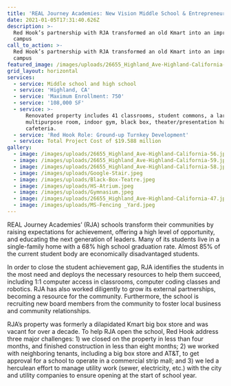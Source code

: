```yaml
---
title: 'REAL Journey Academies: New Vision Middle School & Entrepreneur High School '
date: 2021-01-05T17:31:40.626Z
description: >-
  Red Hook’s partnership with RJA transformed an old Kmart into an impressive
  campus
call_to_action: >-
  Red Hook’s partnership with RJA transformed an old Kmart into an impressive
  campus
featured_image: /images/uploads/26655_Highland_Ave-Highland-California-46.jpg
grid_layout: horizontal
services:
  - service: Middle school and high school
  - service: 'Highland, CA'
  - service: 'Maximum Enrollment: 750'
  - service: '108,000 SF'
  - service: >-
      Renovated property includes 41 classrooms, student commons, a large shared
      multipurpose room, indoor gym, black box, theater/presentation hall, and
      cafeteria.
  - service: 'Red Hook Role: Ground-up Turnkey Development'
  - service: Total Project Cost of $19.588 million
gallery:
  - image: /images/uploads/26655_Highland_Ave-Highland-California-56.jpg
  - image: /images/uploads/26655_Highland_Ave-Highland-California-59.jpg
  - image: /images/uploads/26655_Highland_Ave-Highland-California-58.jpg
  - image: /images/uploads/Google-Stair.jpeg
  - image: /images/uploads/Black-Box-Teatre.jpeg
  - image: /images/uploads/HS-Atrium.jpeg
  - image: /images/uploads/Gymnasium.jpeg
  - image: /images/uploads/26655_Highland_Ave-Highland-California-47.jpg
  - image: /images/uploads/MS-Fencing _Yard.jpeg
---
```

REAL Journey Academies’ (RJA) schools transform their communities by raising expectations for achievement, offering a high level of opportunity, and educating the next generation of leaders. Many of its students live in a single-family home with a 68% high school graduation rate. Almost 85% of the current student body are economically disadvantaged students. 

In order to close the student achievement gap, RJA identifies the students in the most need and deploys the necessary resources to help them succeed, including 1:1 computer access in classrooms, computer coding classes and robotics. RJA has also worked diligently to grow its external partnerships, becoming a resource for the community. Furthermore, the school is recruiting new board members from the community to foster local business and community relationships.

RJA’s property was formerly a dilapidated Kmart big box store and was vacant for over a decade. To help RJA open the school, Red Hook address three major challenges: 1) we closed on the property in less than four months, and finished construction in less than eight months; 2) we worked with neighboring tenants, including a big box store and AT&T, to get approval for a school to operate in a commercial strip mall; and 3) we led a herculean effort to manage utility work (sewer, electricity, etc.) with the city and utility companies to ensure opening at the start of school year.

